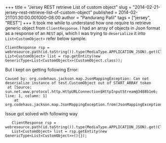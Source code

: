 +++
title = "Jersey REST retrieve List of custom object"
slug = "2014-02-21-jersey-rest-retrieve-list-of-custom-object"
published = 2014-02-21T01:30:00.001000-08:00
author = "Pandurang Patil"
tags = ["jersey", "REST"]
+++
It took me while to understand how one require to retrieve generic object
from `ClientResponse`. I had an array of objects in Json format as a response of an `REST` api, which I was trying to `deserialize` it into `List<CustomObject>` refer below sample.  
  

    ClientResponse rsp = webresource.path(id.toString()).type(MediaType.APPLICATION_JSON).get(ClientResponse.class);
    List<CustomObject> list = rsp.getEntity(new GenericType<List<CustomObject>>(CustomObject.class));

But I kept on getting following Error:
  

    Caused by: org.codehaus.jackson.map.JsonMappingException: Can not deserialize instance of test.CustomObject out of START_ARRAY token
     at [Source: sun.net.www.protocol.http.HttpURLConnection$HttpInputStream@3488b1e6; line: 1, column: 1]
        at org.codehaus.jackson.map.JsonMappingException.from(JsonMappingException.java:163)

  
Issue got solved with following way 

       ClientResponse rsp = webresource.path(id.toString()).type(MediaType.APPLICATION_JSON).get(ClientResponse.class);
       List<CustomObject> list = rsp.getEntity(new GenericType<List<CustomObject>>(){});

